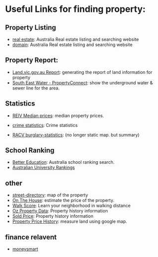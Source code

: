 # Useful Links for finding property:

## Property Listing

- [real estate](https://www.realestate.com.au/buy): Australia Real estate listing and searching website
- [domain](https://www.domain.com.au/): Australia Real estate listing and searching website

## Property Report:

- [Land.vic.gov.au Report](https://mapshare.vic.gov.au/MapshareVic/): generating the report of land information for property
- [South East Water - PropertyConnect](https://secureapp.southeastwater.com.au/Propertyconnect/#/property/64E00FEC-45B2-4368-AE61-EF02B515D8F6/23006F78-18B2-4093-B422-F7C0C7C0817A): show the underground water & sewer line for the area.

## Statistics

- [REIV Median prices](http://www.reiv.com.au/property-data/median-prices/median-house-prices): median property prices.
- [crime statistics](https://www.crimestatistics.vic.gov.au/crime-statistics/latest-crime-data-by-area): Crime statistics

- [RACV burglary-statistics](https://www.racv.com.au/in-your-home/home-advice/burglary-statistics.html):  (no longer static map. but summary)
  

## School Ranking

- [Better Education](http://www.bettereducation.com.au/school/Primary/vic/vic_top_primary_schools.aspx): Australia school ranking search.
- [Australian University Rankings](http://www.australianuniversities.com.au/rankings/)

## other

- [street-directory](http://www.street-directory.com.au/): map of the property
- [On The House](http://www.onthehouse.com.au): estimate the price of the property.
- [Walk Score](https://www.walkscore.com/): Learn your neighborhood in walking distance
- [Oz Property Data](http://www.ozpropertydata.com/): Property history information
- [Sold Price](http://www.ksouhouse.com/): Property history information
- [Property Price History](http://www.propertypricehistory.com): measure land using google map.


## finance relavent

- [moneysmart](https://moneysmart.gov.au/)
